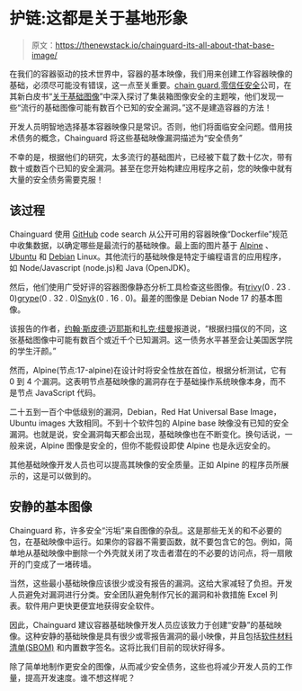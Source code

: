 # 护链:这都是关于基地形象

> 原文：<https://thenewstack.io/chainguard-its-all-about-that-base-image/>

在我们的容器驱动的技术世界中，容器的基本映像，我们用来创建工作容器映像的基础，必须尽可能没有错误，这一点至关重要。[chain guard](https://chainguard.dev/),[零信任安全](https://thenewstack.io/zero-trust-security-and-the-software-development-lifecycle/)公司，在其新白皮书“[关于基础图像](https://chainguard.dev/blog-static/chainguard-all-about-that-base-image.pdf)”中深入探讨了集装箱图像安全的主题唉，他们发现一些“流行的基础图像可能有数百个已知的安全漏洞。”这不是建造容器的方法！

开发人员明智地选择基本容器映像只是常识。否则，他们将面临安全问题。借用技术债务的概念，Chainguard 将这些基础映像漏洞描述为“安全债务”

不幸的是，根据他们的研究，太多流行的基础图片，已经被下载了数十亿次，带有数十或数百个已知的安全漏洞。甚至在您开始构建应用程序之前，您的映像中就有大量的安全债务需要克服！

## 该过程

Chainguard 使用 [GitHub](https://github.com/) code search 从公开可用的容器映像“Dockerfile”规范中收集数据，以确定哪些是最流行的基础映像。最上面的图片基于 [Alpine](https://alpinelinux.org/) 、 [Ubuntu](https://ubuntu.com/) 和 [Debian](https://www.debian.org/) Linux。其他流行的基础映像是特定于编程语言的应用程序，如 Node/Javascript (node.js)和 Java (OpenJDK)。

然后，他们使用广受好评的容器图像静态分析工具检查这些图像。有[trivy](https://github.com/aquasecurity/trivy)(0 . 23 . 0)[grype](https://github.com/anchore/grype)(0 . 32 . 0)[Snyk](https://snyk.io/)(0 . 16 . 0)。最差的图像是 Debian Node 17 的基本图像。

该报告的作者，[约翰·斯皮德·迈耶斯](https://www.linkedin.com/in/john-speed-meyers-66b6a740/)和[扎克·纽曼](https://github.com/znewman01)报道说，“根据扫描仪的不同，这张基础图像中可能有数百个或近千个已知漏洞。这一债务水平甚至会让美国医学院的学生汗颜。”

然而，Alpine(节点:17-alpine)在设计时将安全性放在首位，根据分析测试，它有 0 到 4 个漏洞。这表明节点基础映像的漏洞存在于基础操作系统映像本身，而不是节点 JavaScript 代码。

二十五到一百个中低级别的漏洞，Debian，Red Hat Universal Base Image，Ubuntu images 大致相同。不到十个软件包的 Alpine base 映像没有已知的安全漏洞。也就是说，安全漏洞每天都会出现，基础映像也在不断变化。换句话说，一般来说，Alpine 图像是安全的，但你不能假设即使 Alpine 也是永远安全的。

其他基础映像开发人员也可以提高其映像的安全质量。正如 Alpine 的程序员所展示的，这是可以做到的。

## 安静的基本图像

Chainguard 称，许多安全“污垢”来自图像的杂乱。这是那些无关的和不必要的包，在基础映像中运行。如果你的容器不需要函数，就不要包含它的包。例如，简单地从基础映像中删除一个外壳就关闭了攻击者潜在的不必要的访问点，将一扇敞开的门变成了一堵砖墙。

当然，这些最小基础映像应该很少或没有报告的漏洞。这给大家减轻了负担。开发人员避免对漏洞进行分类。安全团队避免制作冗长的漏洞和补救措施 Excel 列表。软件用户更快更便宜地获得安全软件。

因此，Chainguard 建议容器基础映像开发人员应该致力于创建“安静”的基础映像。这种安静的基础映像是具有很少或零报告漏洞的最小映像，并且包括[软件材料清单(SBOM)](https://thenewstack.io/create-a-software-bill-of-materials-for-your-operating-system/) 和内置数字签名。这将比我们目前的现状好得多。

除了简单地制作更安全的图像，从而减少安全债务，这些也将减少开发人员的工作量，提高开发速度。谁不想这样呢？

<svg xmlns:xlink="http://www.w3.org/1999/xlink" viewBox="0 0 68 31" version="1.1"><title>Group</title> <desc>Created with Sketch.</desc></svg>